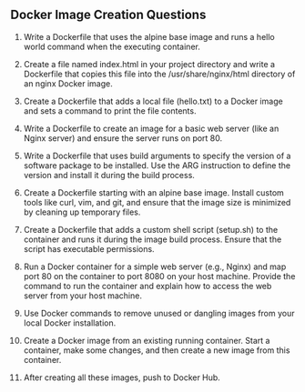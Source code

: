 ## Docker Image Creation Questions


1. Write a Dockerfile that uses the alpine base image and runs a hello world command when the executing container.

2. Create a file named index.html in your project directory and write a Dockerfile that copies this file into the /usr/share/nginx/html directory of an nginx Docker image.

3. Create a Dockerfile that adds a local file (hello.txt) to a Docker image and sets a command to print the file contents.

4. Write a Dockerfile to create an image for a basic web server (like an Nginx server) and ensure the server runs on port 80.

5. Write a Dockerfile that uses build arguments to specify the version of a software package to be installed. Use the ARG instruction to define the version and install it during the build process.

6. Create a Dockerfile starting with an alpine base image. Install custom tools like curl, vim, and git, and ensure that the image size is minimized by cleaning up temporary files.

7. Create a Dockerfile that adds a custom shell script (setup.sh) to the container and runs it during the image build process. Ensure that the script has executable permissions.

8. Run a Docker container for a simple web server (e.g., Nginx) and map port 80 on the container to port 8080 on your host machine. Provide the command to run the container and explain how to access the web server from your host machine.

9. Use Docker commands to remove unused or dangling images from your local Docker installation.

10. Create a Docker image from an existing running container. Start a container, make some changes, and then create a new image from this container.

11. After creating all these images, push to Docker Hub.
